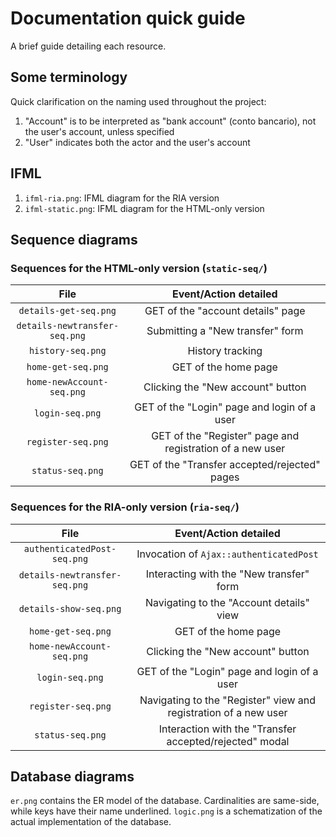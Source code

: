 # Documentation quick guide

A brief guide detailing each resource.

## Some terminology

Quick clarification on the naming used throughout the project:

1. "Account" is to be interpreted as "bank account" (conto bancario), not the user's account, unless specified
2. "User" indicates both the actor and the user's account

## IFML

1. `ifml-ria.png`: IFML diagram for the RIA version
2. `ifml-static.png`: IFML diagram for the HTML-only version

## Sequence diagrams

### Sequences for the HTML-only version (`static-seq/`)

|             File              |                   Event/Action detailed                   |
|:-----------------------------:|:---------------------------------------------------------:|
|     `details-get-seq.png`     |             GET of the "account details" page             |
| `details-newtransfer-seq.png` |             Submitting a "New transfer" form              |
|       `history-seq.png`       |                     History tracking                      |
|      `home-get-seq.png`       |                   GET of the home page                    |
|   `home-newAccount-seq.png`   |             Clicking the "New account" button             |
|        `login-seq.png`        |        GET of the "Login" page and login of a user        | 
|      `register-seq.png`       | GET of the "Register" page and registration of a new user |
|       `status-seq.png`        |       GET of the "Transfer accepted/rejected" pages       |

### Sequences for the RIA-only version (`ria-seq/`)

|             File              |                      Event/Action detailed                       |
|:-----------------------------:|:----------------------------------------------------------------:|
|  `authenticatedPost-seq.png`  |             Invocation of `Ajax::authenticatedPost`              |
| `details-newtransfer-seq.png` |             Interacting with the "New transfer" form             |
|    `details-show-seq.png`     |             Navigating to the "Account details" view             |
|      `home-get-seq.png`       |                       GET of the home page                       |
|   `home-newAccount-seq.png`   |                Clicking the "New account" button                 |
|        `login-seq.png`        |           GET of the "Login" page and login of a user            | 
|      `register-seq.png`       | Navigating to the "Register" view and registration of a new user |
|       `status-seq.png`        |     Interaction with the "Transfer accepted/rejected" modal      |

## Database diagrams

`er.png` contains the ER model of the database. Cardinalities are same-side, while keys have their name underlined.
`logic.png` is a schematization of the actual implementation of the database.